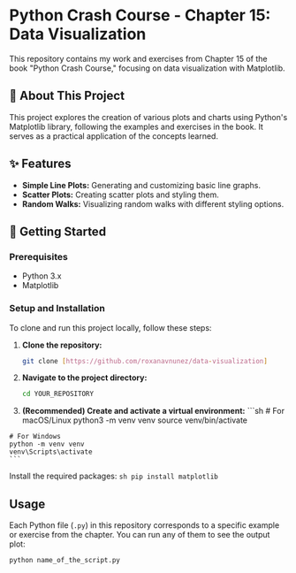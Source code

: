 # Python Crash Course - Chapter 15: Data Visualization

This repository contains my work and exercises from Chapter 15 of the book "Python Crash Course," focusing on data visualization with Matplotlib.

## 📖 About This Project

This project explores the creation of various plots and charts using Python's Matplotlib library, following the examples and exercises in the book. It serves as a practical application of the concepts learned.

## ✨ Features

* **Simple Line Plots:** Generating and customizing basic line graphs.
* **Scatter Plots:** Creating scatter plots and styling them.
* **Random Walks:** Visualizing random walks with different styling options.


## 🚀 Getting Started

### Prerequisites

* Python 3.x
* Matplotlib

### Setup and Installation

To clone and run this project locally, follow these steps:

1.  **Clone the repository:**
    ```sh
    git clone [https://github.com/roxanavnunez/data-visualization]
    ```
2.  **Navigate to the project directory:**
    ```sh
    cd YOUR_REPOSITORY
    ```
3.   **(Recommended) Create and activate a virtual environment:**
    ```sh
    # For macOS/Linux
    python3 -m venv venv
    source venv/bin/activate

    # For Windows
    python -m venv venv
    venv\Scripts\activate
    ```

Install the required packages:
    ```sh
    pip install matplotlib
    ```

## Usage

Each Python file (`.py`) in this repository corresponds to a specific example or exercise from the chapter. You can run any of them to see the output plot:

```sh
python name_of_the_script.py